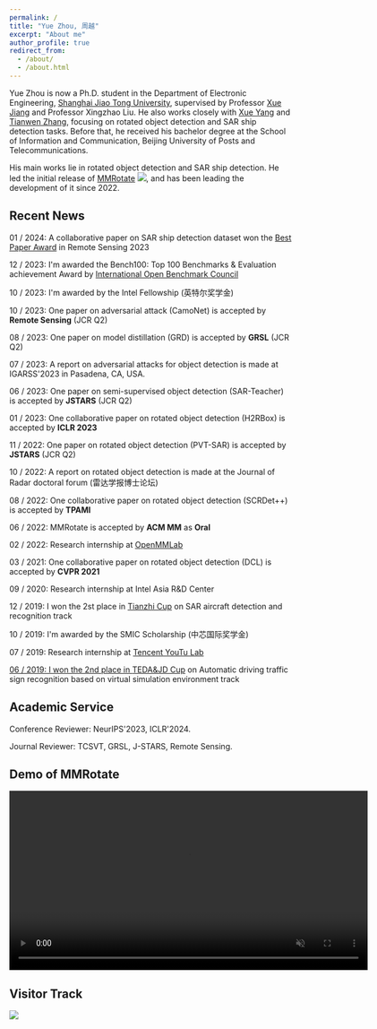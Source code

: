 ```yaml
---
permalink: /
title: "Yue Zhou, 周越"
excerpt: "About me"
author_profile: true
redirect_from: 
  - /about/
  - /about.html
---
```


Yue Zhou is now a Ph.D. student in the Department of Electronic Engineering, [Shanghai Jiao Tong University](https://ee.sjtu.edu.cn), supervised by Professor [Xue Jiang](https://sp.sjtu.edu.cn/) and Professor Xingzhao Liu. 
He also works closely with [Xue Yang](https://yangxue0827.github.io/) and [Tianwen Zhang](https://www.researchgate.net/profile/Tianwen-Zhang-4), focusing on rotated object detection and SAR ship detection tasks.
Before that, he received his bachelor degree at the School of Information and Communication, Beijing University of Posts and Telecommunications.

His main works lie in rotated object detection and SAR ship detection. He led the initial release of [MMRotate](https://github.com/open-mmlab/mmrotate) <img src="https://img.shields.io/github/stars/open-mmlab/mmrotate?style=social" />, and has been leading the development of it since 2022.

Recent News
------------------------

01 / 2024: A collaborative paper on SAR ship detection dataset won the [Best Paper Award](https://www.mdpi.com/journal/remotesensing/awards/2098) in Remote Sensing 2023

12 / 2023: I'm awarded the Bench100: Top 100 Benchmarks & Evaluation achievement Award by [International Open Benchmark Council](https://www.benchcouncil.org/evaluation/bench/annual.html)

10 / 2023: I'm awarded by the Intel Fellowship (英特尔奖学金)

10 / 2023: One paper on adversarial attack (CamoNet) is accepted by <b>Remote Sensing</b> (JCR Q2)

08 / 2023: One paper on model distillation (GRD) is accepted by <b>GRSL</b> (JCR Q2)

07 / 2023: A report on adversarial attacks for object detection is made at IGARSS'2023 in Pasadena, CA, USA.

06 / 2023: One paper on semi-supervised object detection (SAR-Teacher) is accepted by <b>JSTARS</b> (JCR Q2)

01 / 2023: One collaborative paper on rotated object detection (H2RBox) is accepted by <b>ICLR 2023</b>

11 / 2022: One paper on rotated object detection (PVT-SAR) is accepted by <b>JSTARS</b> (JCR Q2)

10 / 2022: A report on rotated object detection is made at the Journal of Radar doctoral forum (雷达学报博士论坛)

08 / 2022: One collaborative paper on rotated object detection (SCRDet++) is accepted by <b>TPAMI</b>

06 / 2022: MMRotate is accepted by <b>ACM MM</b> as <b>Oral</b>

02 / 2022: Research internship at <a href="https://openmmlab.com/" target="_blank">OpenMMLab</a>

03 / 2021: One collaborative paper on rotated object detection (DCL) is accepted by <b>CVPR 2021</b>

09 / 2020: Research internship at Intel Asia R&D Center

12 / 2019: I won the 2st place in <a href="https://www.rsaicp.com/" target="_blank">Tianzhi Cup</a> on SAR aircraft detection and recognition track

10 / 2019: I'm awarded by the SMIC Scholarship (中芯国际奖学金)

07 / 2019: Research internship at <a href="https://open.youtu.qq.com/#/open" target="_blank">Tencent YouTu Lab

06 / 2019: I won the 2nd place in <a href="https://beta-www.datafountain.cn/competitions/339" target="_blank">TEDA&JD Cup</a> on Automatic driving traffic sign recognition based on virtual simulation environment track


Academic Service
------------------------

Conference Reviewer: NeurIPS'2023, ICLR'2024.

Journal Reviewer: TCSVT, GRSL, J-STARS, Remote Sensing.


Demo of MMRotate
------------------------

<div class="demo">
      <video width="640" height="320" controls autoplay muted>
        <source src="https://user-images.githubusercontent.com/10410257/154433305-416d129b-60c8-44c7-9ebb-5ba106d3e9d5.MP4" type="video/mp4">
      </video>
</div>



Visitor Track
------------------------

<a href="https://clustrmaps.com/site/1bw31"  title="Visit tracker"><img src="//www.clustrmaps.com/map_v2.png?d=Dz2WKzeH_f-bhlf4P1GUyy66xVmeZ27SfvNlGz7cOhI&cl=ffffff" /></a>
